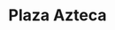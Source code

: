 ---
layout: '../../../layouts/Restaurant.astro'
title: Plaza Azteca
lng: -76.983806
lat: 40.2396087
color: '#31225D'
type: restaurant
address: 5470 Carlisle Pike, Mechanicsburg, PA 17050
rating: 4
tags: 
  - mexican
  - elote
  - fajitas
---